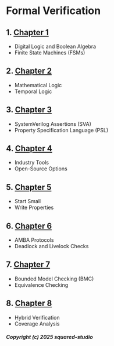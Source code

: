 #    Formal Verification
## 1. [Chapter 1](___Formal_Verification/chapter_00001.md)
  - Digital Logic and Boolean Algebra
  - Finite State Machines (FSMs)
## 2. [Chapter 2](___Formal_Verification/chapter_00002.md)
  - Mathematical Logic
  - Temporal Logic
## 3. [Chapter 3](___Formal_Verification/chapter_00003.md)
  - SystemVerilog Assertions (SVA)
  - Property Specification Language (PSL)
## 4. [Chapter 4](___Formal_Verification/chapter_00004.md)
  - Industry Tools
  - Open-Source Options
## 5. [Chapter 5](___Formal_Verification/chapter_00005.md)
  - Start Small
  - Write Properties
## 6. [Chapter 6](___Formal_Verification/chapter_00006.md)
  - AMBA Protocols
  - Deadlock and Livelock Checks
## 7. [Chapter 7](___Formal_Verification/chapter_00007.md)
  - Bounded Model Checking (BMC)
  - Equivalence Checking
## 8. [Chapter 8](___Formal_Verification/chapter_00008.md)
  - Hybrid Verification
  - Coverage Analysis

##### Copyright (c) 2025 squared-studio

